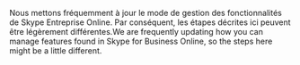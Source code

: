 <span data-ttu-id="5865b-101">Nous mettons fréquemment à jour le mode de gestion des fonctionnalités de Skype Entreprise Online. Par conséquent, les étapes décrites ici peuvent être légèrement différentes.</span><span class="sxs-lookup"><span data-stu-id="5865b-101">We are frequently updating how you can manage features found in Skype for Business Online, so the steps here might be a little different.</span></span>
